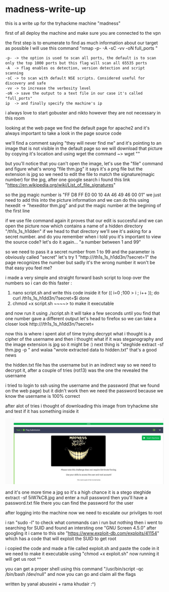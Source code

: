 # madness-write-up


this is a write up for the tryhackme machine "madness"



first of all deploy the machine and make sure you are connected to the vpn

the first step is to enumerate to find as much information about our target as possible
I will use this command "nmap -p- -A -sC -vv -oN full_ports <ip>"
	
	-p- -> the option is used to scan all ports, the default is to scan only the top 1000 ports but this flag will scan all 65535 ports
	-A  -> flag enables os detection, version detection and script scanning
	-sC -> to scan with default NSE scripts. Considered useful for discovery and safe
	-vv -> to increase the verbosity level
	-oN -> save the output to a text file in our case it's called "full_ports"
	ip  -> and finally specify the machine's ip

i always love to start gobuster and nikto however they are not necessary in this room

looking at the web page we find the default page for apache2 and it's always important to take a look in the page source code  

we'll find a comment saying "they will never find me" and it's pointing to an image that is not visible in the default page so we will download that picture by copying it's location and using wget
the command ~> wget "<the-link-you-copied>"

but you'll notice that you can't open the image, let's use the "file" command and figure what's wrong "file thm.jpg" it says it's a png file but the extension is jpg so we need to edit the file to match the signature(magic number) for the jpg, after one google search i found this link "https://en.wikipedia.org/wiki/List_of_file_signatures" 

so the jpg magic number is "FF D8 FF E0 00 10 4A 46 49 46 00 01" we just need to add this into the picture information and we can do this using hexedit -> "hexeditor thm.jpg" and put the magic number at the begining of the first line 

if we use file command again it proves that our edit is succesful and we can open the picture now
which contains a name of a hidden directory "/th1s_1s_h1dden" if we head to that directory we'll see it's asking for a secret number. and do you remember when i told you it's important to view the source code? let's do it again... "a number between 1 and 99"

so we need to pass it a secret number from 1 to 99 and the parameter is obviously called "secret" let's try 1 "http://<ip>/th1s_1s_h1dd3n/?secret=1" the page recognizes the number but sadly it's the wrong number 
it won't be that easy you feel me?

i made a very simple and straight forward bash script to loop over the numbers so i can do this faster :

1. nano script.sh
	and write this code inside it 
		for (( i=0 ;100 > i ; i++ )); do
		curl <ip>/th1s_1s_h1dd3n/?secret=$i
		done
2. chmod +x script.sh ~~~~> to make it executable

and now run it using ./script.sh it will take a few seconds until you find that one number gave a different output let's head to firefox so we can take a closer look
http://<ip>/th1s_1s_h1dd3n/?secret=<the number you found>


now this is where i spent alot of time trying decrypt what i thought is a cipher of the username and then i thought what if it was steganography and the image extension is jpg so it might be :)
next thing is "steghide extract -sf thm.jpg -p <the password you found>"
and walaa "wrote extracted data to hidden.txt" that's a good news

the hidden.txt file has the username but in an indirect way so we need to decrypt it, after a couple of tries (rot13) was the one the revealed the username 

i tried to login to ssh using the username and the password (that we found on the web page) but it didn't work then we need the password because we know the username is 100% correct

after alot of tries i thought of downloading this image from tryhackme site and test if it has something inside it 

![alttext](stego.jpeg)

and it's one more time a jpg so it's a high chance it is a stego 
steghide extract -sf 5iW7kC8.jpg and enter a null password then you'll have a password.txt file there you can find the password for the user 

after logging into the machine now we need to escalate our privilges to root

i ran "sudo -l" to check what commands can i run but nothing
then i went to searching for SUID and found an intersting one "GNU Screen 4.5.0" after googling it i came to this site "https://www.exploit-db.com/exploits/41154" which has a code that will exploit the SUID to get root

i copied the code and made a file called exploit.sh and paste the code in it we need to make it executable using "chmod +x exploit.sh" now running it will get us root ^^

you can get a proper shell using this command "/usr/bin/script -qc /bin/bash /dev/null" 
and now you can go and claim all the flags



written by yanal abuseini + rama khudair :^)

